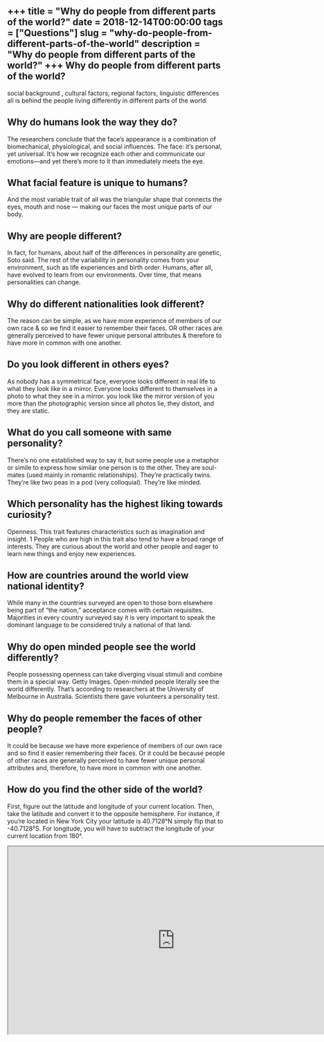 +++
title = "Why do people from different parts of the world?"
date = 2018-12-14T00:00:00
tags = ["Questions"]
slug = "why-do-people-from-different-parts-of-the-world"
description = "Why do people from different parts of the world?"
+++
Why do people from different parts of the world?
------------------------------------------------

social background , cultural factors, regional factors, linguistic differences all is behind the people living differently in different parts of the world.

Why do humans look the way they do?
-----------------------------------

The researchers conclude that the face’s appearance is a combination of biomechanical, physiological, and social influences. The face: it’s personal, yet universal. It’s how we recognize each other and communicate our emotions—and yet there’s more to it than immediately meets the eye.

What facial feature is unique to humans?
----------------------------------------

And the most variable trait of all was the triangular shape that connects the eyes, mouth and nose — making our faces the most unique parts of our body.

Why are people different?
-------------------------

In fact, for humans, about half of the differences in personality are genetic, Soto said. The rest of the variability in personality comes from your environment, such as life experiences and birth order. Humans, after all, have evolved to learn from our environments. Over time, that means personalities can change.

Why do different nationalities look different?
----------------------------------------------

The reason can be simple, as we have more experience of members of our own race &amp; so we find it easier to remember their faces. OR other races are generally perceived to have fewer unique personal attributes &amp; therefore to have more in common with one another.

Do you look different in others eyes?
-------------------------------------

As nobody has a symmetrical face, everyone looks different in real life to what they look like in a mirror. Everyone looks different to themselves in a photo to what they see in a mirror. you look like the mirror version of you more than the photographic version since all photos lie, they distort, and they are static.

What do you call someone with same personality?
-----------------------------------------------

There’s no one established way to say it, but some people use a metaphor or simile to express how similar one person is to the other. They are soul-mates (used mainly in romantic relationships). They’re practically twins. They’re like two peas in a pod (very colloquial). They’re like minded.

Which personality has the highest liking towards curiosity?
-----------------------------------------------------------

Openness. This trait features characteristics such as imagination and insight. 1﻿ People who are high in this trait also tend to have a broad range of interests. They are curious about the world and other people and eager to learn new things and enjoy new experiences.

How are countries around the world view national identity?
----------------------------------------------------------

While many in the countries surveyed are open to those born elsewhere being part of “the nation,” acceptance comes with certain requisites. Majorities in every country surveyed say it is very important to speak the dominant language to be considered truly a national of that land.

Why do open minded people see the world differently?
----------------------------------------------------

People possessing openness can take diverging visual stimuli and combine them in a special way. Getty Images. Open-minded people literally see the world differently. That’s according to researchers at the University of Melbourne in Australia. Scientists there gave volunteers a personality test.

Why do people remember the faces of other people?
-------------------------------------------------

It could be because we have more experience of members of our own race and so find it easier remembering their faces. Or it could be because people of other races are generally perceived to have fewer unique personal attributes and, therefore, to have more in common with one another.

How do you find the other side of the world?
--------------------------------------------

First, figure out the latitude and longitude of your current location. Then, take the latitude and convert it to the opposite hemisphere. For instance, if you’re located in New York City your latitude is 40.7128°N simply flip that to -40.7128°S. For longitude, you will have to subtract the longitude of your current location from 180°.

<iframe allow="accelerometer; autoplay; clipboard-write; encrypted-media; gyroscope; picture-in-picture" allowfullscreen="" class="__youtube_prefs__  epyt-is-override  no-lazyload" data-no-lazy="1" data-origheight="433" data-origwidth="770" data-skipgform_ajax_framebjll="" height="433" id="_ytid_88997" loading="lazy" src="https://www.youtube.com/embed/7sEoYcMPsHM?enablejsapi=1&autoplay=0&cc_load_policy=0&cc_lang_pref=&iv_load_policy=1&loop=0&modestbranding=0&rel=1&fs=1&playsinline=0&autohide=2&theme=dark&color=red&controls=1&" title="YouTube player" width="770"></iframe>